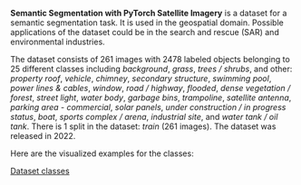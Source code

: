 **Semantic Segmentation with PyTorch Satellite Imagery** is a dataset for a semantic segmentation task. It is used in the geospatial domain. Possible applications of the dataset could be in the search and rescue (SAR) and environmental industries. 

The dataset consists of 261 images with 2478 labeled objects belonging to 25 different classes including *background*, *grass*, *trees / shrubs*, and other: *property roof*, *vehicle*, *chimney*, *secondary structure*, *swimming pool*, *power lines & cables*, *window*, *road / highway*, *flooded*, *dense vegetation / forest*, *street light*, *water body*, *garbage bins*, *trampoline*, *satellite antenna*, *parking area - commercial*, *solar panels*, *under construction / in progress status*, *boat*, *sports complex / arena*, *industrial site*, and *water tank / oil tank*. There is 1 split in the dataset: *train* (261 images). The dataset was released in 2022.

Here are the visualized examples for the classes:

[Dataset classes](https://github.com/dataset-ninja/semantic-segmentation-satellite-imagery/raw/main/visualizations/classes_preview.webm)
